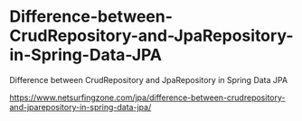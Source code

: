 # Difference-between-CrudRepository-and-JpaRepository-in-Spring-Data-JPA
Difference between CrudRepository and JpaRepository in Spring Data JPA

https://www.netsurfingzone.com/jpa/difference-between-crudrepository-and-jparepository-in-spring-data-jpa/
